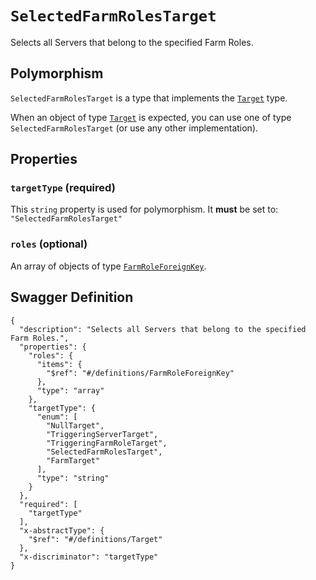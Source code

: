 # `SelectedFarmRolesTarget` #

Selects all Servers that belong to the specified Farm Roles.

## Polymorphism ##

`SelectedFarmRolesTarget` is a type that implements the [`Target`](./../definitions/Target.mkd) type.

When an object of type [`Target`](./../definitions/Target.mkd) is expected, you can use one of type `SelectedFarmRolesTarget`
(or use any other implementation).




## Properties ##

### `targetType` (required) ###




This `string` property is used for polymorphism. It **must** be set to: `"SelectedFarmRolesTarget"`


### `roles` (optional) ###




An array of 
objects of type [`FarmRoleForeignKey`](./../definitions/FarmRoleForeignKey.mkd).





## Swagger Definition ##

    {
      "description": "Selects all Servers that belong to the specified Farm Roles.", 
      "properties": {
        "roles": {
          "items": {
            "$ref": "#/definitions/FarmRoleForeignKey"
          }, 
          "type": "array"
        }, 
        "targetType": {
          "enum": [
            "NullTarget", 
            "TriggeringServerTarget", 
            "TriggeringFarmRoleTarget", 
            "SelectedFarmRolesTarget", 
            "FarmTarget"
          ], 
          "type": "string"
        }
      }, 
      "required": [
        "targetType"
      ], 
      "x-abstractType": {
        "$ref": "#/definitions/Target"
      }, 
      "x-discriminator": "targetType"
    }
